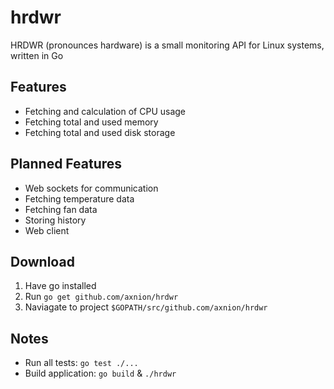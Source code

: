 # hrdwr
HRDWR (pronounces hardware) is a small monitoring API for Linux systems, written in Go

## Features
* Fetching and calculation of CPU usage
* Fetching total and used memory
* Fetching total and used disk storage

## Planned Features
* Web sockets for communication
* Fetching temperature data
* Fetching fan data
* Storing history
* Web client

## Download
1. Have go installed
1. Run `go get github.com/axnion/hrdwr`
1. Naviagate to project `$GOPATH/src/github.com/axnion/hrdwr`

## Notes
* Run all tests: `go test ./...`
* Build application: `go build` & `./hrdwr`
